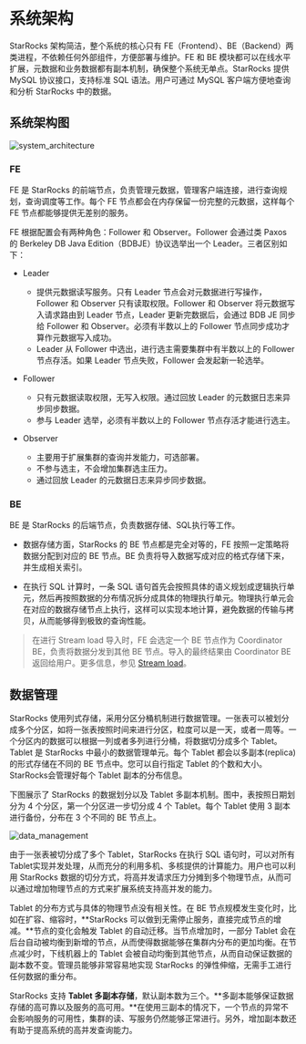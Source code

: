 # 系统架构

StarRocks 架构简洁，整个系统的核心只有 FE（Frontend）、BE（Backend）两类进程，不依赖任何外部组件，方便部署与维护。FE 和 BE 模块都可以在线水平扩展，元数据和业务数据都有副本机制，确保整个系统无单点。StarRocks 提供 MySQL 协议接口，支持标准 SQL 语法。用户可通过 MySQL 客户端方便地查询和分析 StarRocks 中的数据。

## 系统架构图

![system_architecture](../assets/1.2-1.png)

### FE

FE 是 StarRocks 的前端节点，负责管理元数据，管理客户端连接，进行查询规划，查询调度等工作。每个 FE 节点都会在内存保留一份完整的元数据，这样每个 FE 节点都能够提供无差别的服务。

FE 根据配置会有两种角色：Follower 和 Observer。Follower 会通过类 Paxos 的 Berkeley DB Java Edition（BDBJE）协议选举出一个 Leader。三者区别如下：

- Leader
  - 提供元数据读写服务。只有 Leader 节点会对元数据进行写操作，Follower 和 Observer 只有读取权限。Follower 和 Observer 将元数据写入请求路由到 Leader 节点，Leader 更新完数据后，会通过 BDB JE 同步给 Follower 和 Observer。必须有半数以上的 Follower 节点同步成功才算作元数据写入成功。
  - Leader 从 Follower 中选出，进行选主需要集群中有半数以上的 Follower 节点存活。如果 Leader 节点失败，Follower 会发起新一轮选举。

- Follower
  - 只有元数据读取权限，无写入权限。通过回放 Leader 的元数据日志来异步同步数据。
  - 参与 Leader 选举，必须有半数以上的 Follower 节点存活才能进行选主。

- Observer
  - 主要用于扩展集群的查询并发能力，可选部署。
  - 不参与选主，不会增加集群选主压力。
  - 通过回放 Leader 的元数据日志来异步同步数据。

### BE

BE 是 StarRocks 的后端节点，负责数据存储、SQL执行等工作。

- 数据存储方面，StarRocks 的 BE 节点都是完全对等的，FE 按照一定策略将数据分配到对应的 BE 节点。BE 负责将导入数据写成对应的格式存储下来，并生成相关索引。

- 在执行 SQL 计算时，一条 SQL 语句首先会按照具体的语义规划成逻辑执行单元，然后再按照数据的分布情况拆分成具体的物理执行单元。物理执行单元会在对应的数据存储节点上执行，这样可以实现本地计算，避免数据的传输与拷贝，从而能够得到极致的查询性能。

> 在进行 Stream load 导入时，FE 会选定一个 BE 节点作为 Coordinator BE，负责将数据分发到其他 BE 节点。导入的最终结果由 Coordinator BE 返回给用户。更多信息，参见 [Stream load](../loading/StreamLoad.md)。

## 数据管理

StarRocks 使用列式存储，采用分区分桶机制进行数据管理。一张表可以被划分成多个分区，如将一张表按照时间来进行分区，粒度可以是一天，或者一周等。一个分区内的数据可以根据一列或者多列进行分桶，将数据切分成多个 Tablet。Tablet 是 StarRocks 中最小的数据管理单元。每个 Tablet 都会以多副本(replica) 的形式存储在不同的 BE 节点中。您可以自行指定 Tablet 的个数和大小。StarRocks会管理好每个 Tablet 副本的分布信息。

下图展示了 StarRocks 的数据划分以及 Tablet 多副本机制。图中，表按照日期划分为 4 个分区，第一个分区进一步切分成 4 个 Tablet。每个 Tablet 使用 3 副本进行备份，分布在 3 个不同的 BE 节点上。

![data_management](../assets/1.2-2.png)

由于一张表被切分成了多个 Tablet，StarRocks 在执行 SQL 语句时，可以对所有 Tablet实现并发处理，从而充分的利用多机、多核提供的计算能力。用户也可以利用 StarRocks 数据的切分方式，将高并发请求压力分摊到多个物理节点，从而可以通过增加物理节点的方式来扩展系统支持高并发的能力。

Tablet 的分布方式与具体的物理节点没有相关性。在 BE 节点规模发生变化时，比如在扩容、缩容时，**StarRocks 可以做到无需停止服务，直接完成节点的增减。**节点的变化会触发 Tablet 的自动迁移。当节点增加时，一部分 Tablet 会在后台自动被均衡到新增的节点，从而使得数据能够在集群内分布的更加均衡。在节点减少时，下线机器上的 Tablet 会被自动均衡到其他节点，从而自动保证数据的副本数不变。管理员能够非常容易地实现 StarRocks 的弹性伸缩，无需手工进行任何数据的重分布。

StarRocks 支持 **Tablet 多副本存储**，默认副本数为三个。**多副本能够保证数据存储的高可靠以及服务的高可用。**在使用三副本的情况下，一个节点的异常不会影响服务的可用性，集群的读、写服务仍然能够正常进行。另外，增加副本数还有助于提高系统的高并发查询能力。
